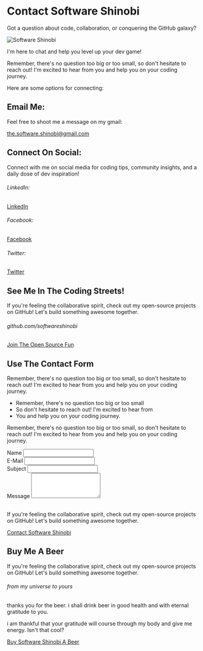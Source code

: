 # Contact Software Shinobi

Got a question about code, collaboration, or conquering the GitHub galaxy?

![Software Shinobi](/assets/imagery/softwareshinobi.png)

I'm here to chat and help you level up your dev game!

Remember, there's no question too big or too small, so don't hesitate to reach out! I'm excited to hear from you and help you on your coding journey.

Here are some options for connecting:

## Email Me:

Feel free to shoot me a message on my gmail:

<a class="btn btn-primary" href="mailto:the.software.shinobi@gmail.com">the.software.shinobi@gmail.com</a>

## Connect On Social:

Connect with me on social media for coding tips, community insights, and a daily dose of dev inspiration!

###### LinkedIn:

<a class="btn btn-primary" href="https://linkedin.com/in/softwareshinobi/">LinkedIn</a>

###### Facebook:

<a class="btn btn-primary" href="https://facebook.com/softwareshinobi/">Facebook</a>

###### Twitter:

<a class="btn btn-primary" href="https://twitter.com/softwareshinobi/">Twitter</a>

## See Me In The Coding Streets!

If you're feeling the collaborative spirit, check out my open-source projects on GitHub! Let's build something awesome together.

###### github.com/softwareshinobi

<a class="btn btn-primary" href="https://github.com/softwareshinobi/">Join The Open Source Fun</a>

## Use The Contact Form

Remember, there's no question too big or too small, so don't hesitate to reach out! I'm excited to hear from you and help you on your coding journey.

* Remember, there's no question too big or too small
* So don't hesitate to reach out! I'm excited to hear from
* You and help you on your coding journey.

Remember, there's no question too big or too small, so don't hesitate to reach out! I'm excited to hear from you and help you on your coding journey.

<!-- Default box -->

<div class="card">

<div class="card-body row">

<div class="col-12">

<div class="form-group">
<label for="inputName">Name</label>
<input type="text" id="inputName" class="form-control">
</div>

<div class="form-group">
<label for="inputEmail">E-Mail</label>
<input type="email" id="inputEmail" class="form-control">
</div>

<div class="form-group">
<label for="inputSubject">Subject</label>
<input type="text" id="inputSubject" class="form-control">
</div>

<div class="form-group">
<label for="inputMessage">Message</label>
<textarea id="inputMessage" class="form-control" rows="4"></textarea>
</div>

<div class="form-group">

</div>

</div>

</div>

</div>

<br/>

If you're feeling the collaborative spirit, check out my open-source projects on GitHub! Let's build something awesome together.

<a class="btn btn-primary" href="#">Contact Software Shinobi</a>

## Buy Me A Beer

If you're feeling the collaborative spirit, check out my open-source projects on GitHub! Let's build something awesome together.

###### from my universe to yours

thanks you for the beer. i shall drink beer in good health and with eternal gratitude to you.

i am thankful that your gratitude will course through my body and give me energy. Isn't that cool?

<a class="btn btn-primary" href="https://shop.softwareshinobi.digital/showing-love/buy-softwareshinobi-a-beer/">Buy Software Shinobi A Beer</a>
